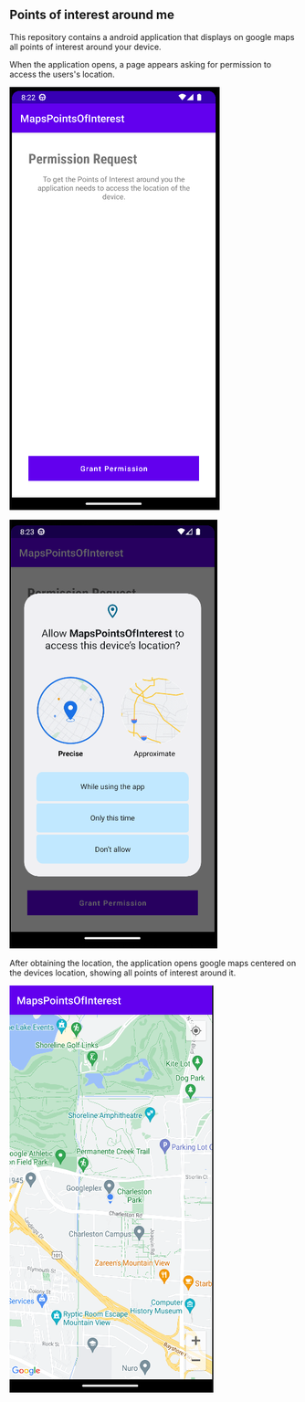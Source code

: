 ## Points of interest around me
This repository contains a android application that displays on google maps all points of
interest around your device.

When the application opens, a page appears asking for permission to access the users's
location.

![Permission1](images/Permission.png)

![Permission2](images/Permission2.png)

After obtaining the location, the application opens google maps centered on the devices
location, showing all points of interest around it.

![Application](images/Application.png)